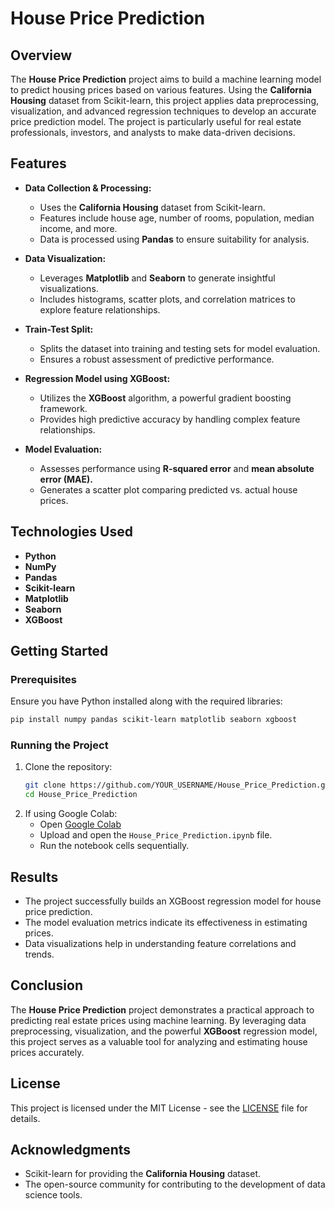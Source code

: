 # House Price Prediction

## Overview
The **House Price Prediction** project aims to build a machine learning model to predict housing prices based on various features. Using the **California Housing** dataset from Scikit-learn, this project applies data preprocessing, visualization, and advanced regression techniques to develop an accurate price prediction model. The project is particularly useful for real estate professionals, investors, and analysts to make data-driven decisions.

## Features
- **Data Collection & Processing:**
  - Uses the **California Housing** dataset from Scikit-learn.
  - Features include house age, number of rooms, population, median income, and more.
  - Data is processed using **Pandas** to ensure suitability for analysis.
  
- **Data Visualization:**
  - Leverages **Matplotlib** and **Seaborn** to generate insightful visualizations.
  - Includes histograms, scatter plots, and correlation matrices to explore feature relationships.
  
- **Train-Test Split:**
  - Splits the dataset into training and testing sets for model evaluation.
  - Ensures a robust assessment of predictive performance.
  
- **Regression Model using XGBoost:**
  - Utilizes the **XGBoost** algorithm, a powerful gradient boosting framework.
  - Provides high predictive accuracy by handling complex feature relationships.
  
- **Model Evaluation:**
  - Assesses performance using **R-squared error** and **mean absolute error (MAE).**
  - Generates a scatter plot comparing predicted vs. actual house prices.

## Technologies Used
- **Python**
- **NumPy**
- **Pandas**
- **Scikit-learn**
- **Matplotlib**
- **Seaborn**
- **XGBoost**

## Getting Started
### Prerequisites
Ensure you have Python installed along with the required libraries:
```sh
pip install numpy pandas scikit-learn matplotlib seaborn xgboost
```

### Running the Project
1. Clone the repository:
   ```sh
   git clone https://github.com/YOUR_USERNAME/House_Price_Prediction.git
   cd House_Price_Prediction
   ```
2. If using Google Colab:
   - Open [Google Colab](https://colab.research.google.com/)
   - Upload and open the `House_Price_Prediction.ipynb` file.
   - Run the notebook cells sequentially.

## Results
- The project successfully builds an XGBoost regression model for house price prediction.
- The model evaluation metrics indicate its effectiveness in estimating prices.
- Data visualizations help in understanding feature correlations and trends.

## Conclusion
The **House Price Prediction** project demonstrates a practical approach to predicting real estate prices using machine learning. By leveraging data preprocessing, visualization, and the powerful **XGBoost** regression model, this project serves as a valuable tool for analyzing and estimating house prices accurately.

## License
This project is licensed under the MIT License - see the [LICENSE](LICENSE) file for details.

## Acknowledgments
- Scikit-learn for providing the **California Housing** dataset.
- The open-source community for contributing to the development of data science tools.

